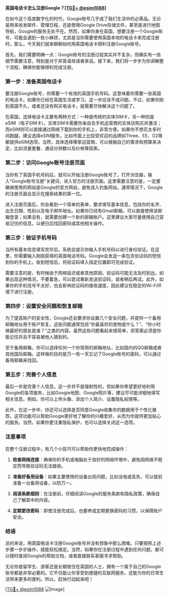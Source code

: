 **英国电话卡怎么注册Google？[[TG💪+ @esim1088](https://t.me/s/esim1088)]**

在如今这个高度数字化的时代，Google账号几乎成了我们生活中的必需品。无论是用来收发邮件、管理日程，还是使用Google Drive存储文件，甚至是进行地图导航，Google的服务无处不在。然而，如果你身在英国，想要注册一个Google账号，可能会遇到一些小麻烦，尤其是当你需要使用英国本地的电话卡来完成注册时。那么，今天我们就来聊聊如何用英国电话卡顺利注册Google账号。

首先，我们需要明确一点：Google账号的注册过程其实并不复杂，但确实有一些细节需要注意，特别是对于非英语母语者来说。接下来，我们将一步步为你讲解整个流程，确保你能够顺利完成注册。

### **第一步：准备英国电话卡**

要注册Google账号，你需要一个有效的英国手机号码。这意味着你需要一张英国的电话卡。如果你已经在英国生活或学习，这一步应该不成问题。不过，如果你刚到英国不久，或者还没有购买电话卡，就需要尽快解决这个问题了。

在英国，选择电话卡主要有两种方式：一种是传统的实体SIM卡，另一种则是eSIM（电子SIM卡）。实体SIM卡需要你亲自去手机运营商的实体店购买并激活；而eSIM则可以直接通过网络下载到你的手机上，非常方便。如果你不想花太多时间跑腿，建议选择eSIM服务，比如市面上比较受欢迎的品牌如Three、EE、O2等都提供eSIM选项。当然，具体选择哪家运营商，可以根据自己的需求和预算来决定，比如流量套餐、通话分钟数以及价格等因素。

### **第二步：访问Google账号注册页面**

当你有了英国手机号码后，就可以开始注册Google账号了。打开浏览器，输入“Google账号注册”关键词，进入官方的注册页面。这里需要注意的是，一定要确保使用的网站是Google的官方网站，避免误入钓鱼网站。通常情况下，Google的注册页面会显示在搜索结果的第一位。

进入注册页面后，你会看到一个简单的表单，要求填写基本信息，包括你的名字、出生日期、性别以及电子邮件地址。如果你已经有Gmail邮箱，可以直接使用该邮箱登录；如果没有，就需要创建一个新的邮箱账户。这里建议大家尽量使用自己容易记住的信息，以便日后找回密码或其他相关操作。

### **第三步：验证手机号码**

当所有基本信息填写完毕后，系统会提示你输入手机号码以进行身份验证。在这里，你需要输入刚刚获得的英国电话号码。Google会发送一条包含验证码的短信到你的手机上。收到短信后，将验证码填入指定位置即可完成验证。

需要注意的是，有时候由于网络延迟或者其他原因，验证码可能无法及时到达。如果出现这种情况，不要着急，可以尝试重新发送验证码，或者稍后再试。此外，如果你的手机信号不太好，也会影响验证码的接收速度，因此建议在稳定的Wi-Fi环境下进行注册。

### **第四步：设置安全问题和恢复邮箱**

为了提高账户的安全性，Google还会要求你设置几个安全问题，并提供一个备用邮箱地址用于账户恢复。这些问题通常包括“你最喜欢的食物是什么？”、“你小时候最好的朋友是谁？”之类的内容。虽然这些问题看起来很简单，但答案必须是你能记住并且不容易被他人猜到的。

至于备用邮箱，你可以选择任何一个你常用的邮箱地址，比如国内的QQ邮箱或者其他国际邮箱。这样做的目的是万一有一天忘记了Google账号的密码，可以通过备用邮箱来找回。

### **第五步：完善个人信息**

最后一步是完善个人信息。这一步并不是强制性的，但如果你希望更好地利用Google的各项服务，比如Google地图、Google照片等，建议尽可能详细地填写相关信息。例如，你可以上传头像、添加个人简介、设置隐私权限等。

此外，在这一步中，你还可以选择是否同意Google收集你的数据用于个性化推荐。这项功能可以帮助Google更好地了解你的兴趣爱好，从而为你提供更加贴心的服务。当然，如果你更注重隐私保护，也可以选择关闭这一选项。

### **注意事项**

在整个注册过程中，有几个小技巧可以帮助你更快地完成操作：

1. **检查网络连接**：确保你的手机或电脑处于良好的网络环境中，避免因网络不稳定而导致验证码无法接收。
   
2. **准备好备用设备**：如果主要使用的设备出现问题，比如没电或丢失，可以提前准备一台备用设备，以防万一。

3. **阅读条款细则**：在注册前，仔细阅读Google的服务条款和隐私政策，确保自己了解其中的内容。

4. **定期更改密码**：即使注册完成后，也要养成定期更换密码的习惯，以保障账户安全。

### **结语**

总的来说，用英国电话卡注册Google账号并没有想象中那么困难。只要按照上述步骤一步步操作，就能轻松搞定。当然，如果你在注册过程中遇到任何问题，都可以随时查阅Google的帮助文档，或者直接联系客服寻求帮助。

无论你是留学生、游客还是长期居住在英国的人士，拥有一个属于自己的Google账号都是非常必要的。它不仅能让你享受到便捷的互联网服务，还能为你的日常生活带来更多的便利。所以，赶快行动起来吧！

[[TG💪+ @esim1088](https://t.me/s/esim1088) ![Image](https://i.postimg.cc/4NQfJmqS/Snipaste-2025-05-13-00-14-12.png)]
